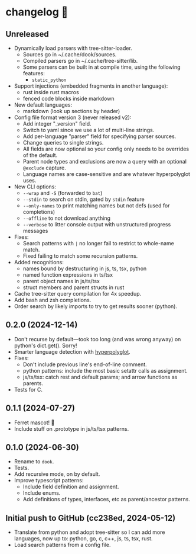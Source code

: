 changelog 🧚
============

## Unreleased

- Dynamically load parsers with tree-sitter-loader.
  - Sources go in ~/.cache/dook/sources.
  - Compiled parsers go in ~/.cache/tree-sitter/lib.
  - Some parsers can be built in at compile time, using the following features:
    - `static_python`
- Support injections (embedded fragments in another language):
  - rust inside rust macros
  - fenced code blocks inside markdown
- New default languages:
  - markdown (look up sections by header)
- Config file format version 3 (never released v2):
  - Add integer "_version" field.
  - Switch to yaml since we use a lot of multi-line strings.
  - Add per-language "parser" field for specifying parser sources.
  - Change queries to single strings.
  - All fields are now optional so your config only needs to be overrides of the default.
  - Parent node types and exclusions are now a query with an optional `@exclude` capture.
  - Language names are case-sensitive and are whatever hyperpolyglot uses.
- New CLI options:
  - `--wrap` and `-S` (forwarded to `bat`)
  - `--stdin` to search on stdin, gated by `stdin` feature
  - `--only-names` to print matching names but not defs (used for completions)
  - `--offline` to not download anything
  - `--verbose` to litter console output with unstructured progress messages
- Fixes:
  - Search patterns with `|` no longer fail to restrict to whole-name match.
  - Fixed failing to match some recursion patterns.
- Added recognitions:
  - names bound by destructuring in js, ts, tsx, python
  - named function expressions in ts/tsx
  - parent object names in js/ts/tsx
  - struct members and parent structs in rust
- Cache tree-sitter query compilation for 4x speedup.
- Add bash and zsh completions.
- Order search by likely imports to try to get results sooner (python).

## 0.2.0 (2024-12-14)

- Don't recurse by default—took too long (and was wrong anyway) on python's dict.get(). Sorry!
- Smarter language detection with [hyperpolyglot](https://github.com/monkslc/hyperpolyglot).
- Fixes:
  - Don't include previous line's end-of-line comment.
  - python patterns: include the most basic setattr calls as assignment.
  - js/ts/tsx: catch rest and default params; and arrow functions as parents.
- Tests for C.

## 0.1.1 (2024-07-27)

- Ferret mascot! 🦦
- Include stuff on .prototype in js/ts/tsx patterns.

## 0.1.0 (2024-06-30)

- Rename to `dook`.
- Tests.
- Add recursive mode, on by default.
- Improve typescript patterns:
  - Include field definition and assignment.
  - Include enums.
  - Add definitions of types, interfaces, etc as parent/ancestor patterns.

## Initial push to GitHub (cc238ed, 2024-05-12)

- Translate from python and adopt tree-sitter so I can add more languages, now up to: python, go, c, c++, js, ts, tsx, rust.
- Load search patterns from a config file.
